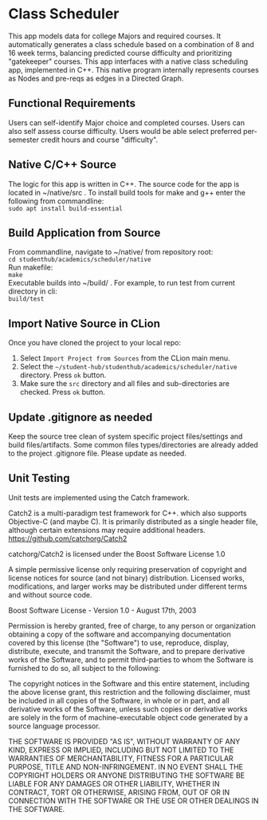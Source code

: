 # Class Scheduler
This app models data for college Majors and required courses. It automatically generates 
a class schedule based on a combination of 8 and 16 week terms, balancing predicted 
course difficulty and prioritizing "gatekeeper" courses. This app interfaces with a 
native class scheduling app, implemented in C++. This native program internally represents 
courses as Nodes and pre-reqs as edges in a Directed Graph.

## Functional Requirements
Users can self-identify Major choice and completed courses. Users can also 
self assess course difficulty. Users would be able select preferred per-semester credit 
hours and course "difficulty".

## Native C/C++ Source 
The logic for this app is written in C++. The source code for the app is located in 
~/native/src . To install build tools for make and g++ enter the following from 
commandline: <br>
`sudo apt install build-essential`

## Build Application from Source
From commandline, navigate to ~/native/ from repository root: <br>
`cd studenthub/academics/scheduler/native` <br>
Run makefile: <br>
`make` <br>
Executable builds into ~/build/ . For example, to run test from current directory 
in cli: <br>
`build/test`

## Import Native Source in CLion
Once you have cloned the project to your local repo:
1) Select `Import Project from Sources` from the CLion main menu.
2) Select the `~/student-hub/studenthub/academics/scheduler/native` directory. 
Press `ok` button.
3) Make sure the `src` directory and all files and sub-directories are checked. 
Press `ok` button.

## Update .gitignore as needed
Keep the source tree clean of system specific project files/settings and build
files/artifacts. Some common files types/directories are already added to the project .gitignore
file. Please update as needed.

## Unit Testing
Unit tests are implemented using the Catch framework. 

Catch2 is a multi-paradigm test framework for C++. which also supports Objective-C 
(and maybe C). It is primarily distributed as a single header file, although certain 
extensions may require additional headers. <br>
https://github.com/catchorg/Catch2

catchorg/Catch2 is licensed under the
Boost Software License 1.0

A simple permissive license only requiring preservation of copyright and license 
notices for source (and not binary) distribution. Licensed works, modifications, 
and larger works may be distributed under different terms and without source code.

Boost Software License - Version 1.0 - August 17th, 2003

Permission is hereby granted, free of charge, to any person or organization
obtaining a copy of the software and accompanying documentation covered by
this license (the "Software") to use, reproduce, display, distribute,
execute, and transmit the Software, and to prepare derivative works of the
Software, and to permit third-parties to whom the Software is furnished to
do so, all subject to the following:

The copyright notices in the Software and this entire statement, including
the above license grant, this restriction and the following disclaimer,
must be included in all copies of the Software, in whole or in part, and
all derivative works of the Software, unless such copies or derivative
works are solely in the form of machine-executable object code generated by
a source language processor.

THE SOFTWARE IS PROVIDED "AS IS", WITHOUT WARRANTY OF ANY KIND, EXPRESS OR
IMPLIED, INCLUDING BUT NOT LIMITED TO THE WARRANTIES OF MERCHANTABILITY,
FITNESS FOR A PARTICULAR PURPOSE, TITLE AND NON-INFRINGEMENT. IN NO EVENT
SHALL THE COPYRIGHT HOLDERS OR ANYONE DISTRIBUTING THE SOFTWARE BE LIABLE
FOR ANY DAMAGES OR OTHER LIABILITY, WHETHER IN CONTRACT, TORT OR OTHERWISE,
ARISING FROM, OUT OF OR IN CONNECTION WITH THE SOFTWARE OR THE USE OR OTHER
DEALINGS IN THE SOFTWARE.